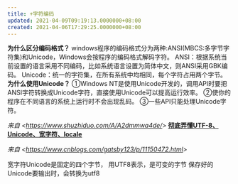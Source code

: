 ```yaml
---
title: +字符编码
updated: 2021-04-09T09:19:13.0000000+08:00
created: 2021-04-06T17:29:25.0000000+08:00
---
```


**为什么区分编码格式？**
windows程序的编码格式分为两种:ANSI(MBCS:多字节字符集)和Unicode，Windows会按程序的编码格式解码字符。
ANSI：根据系统当前设置的语言采用不同编码，比如系统语言设置为简体中文，则ANSI采用GBK编码。
Unicode：统一的字符集，在所有系统中均相同，每个字符占用两个字节。
**为什么使用Unicode？**
①Windows NT是使用Unicode开发的，调用API时要把ANSI字符转换成Unicode字符，直接使用Unicode可以提高运行效率。
②使你的程序在不同语言的系统上运行时不会出现乱码。
③一些API只能处理Unicode字符。

*来自 \<<https://www.shuzhiduo.com/A/A2dmmwa4de/>\>*
[**彻底弄懂UTF-8、Unicode、宽字符、locale**](https://www.cnblogs.com/gatsby123/p/11150472.html)

*来自 \<<https://www.cnblogs.com/gatsby123/p/11150472.html>\>*

宽字符Unicode是固定的四个字节，
用UTF8表示，是可变的字节
保存好的Unicode要输出时，会转换为utf8
